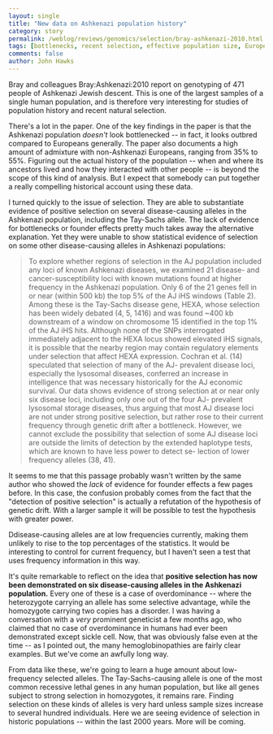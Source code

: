 ```yaml
---
layout: single 
title: "New data on Ashkenazi population history" 
category: story
permalink: /weblog/reviews/genomics/selection/bray-ashkenazi-2010.html
tags: [bottlenecks, recent selection, effective population size, Europe, population history, history] 
comments: false 
author: John Hawks 
---
```


Bray and colleagues <bib>Bray:Ashkenazi:2010</bib> report on genotyping of 471 people of Ashkenazi Jewish descent. This is one of the largest samples of a single human population, and is therefore very interesting for studies of population history and recent natural selection. 

There's a lot in the paper. One of the key findings in the paper is that the Ashkenazi population <i>doesn't</i> look bottlenecked -- in fact, it looks outbred compared to Europeans generally. The paper also documents a high amount of admixture with non-Ashkenazi Europeans, ranging from 35% to 55%. Figuring out the actual history of the population -- when and where its ancestors lived and how they interacted with other people -- is beyond the scope of this kind of analysis. But I expect that somebody can put together a really compelling historical account using these data. 

I turned quickly to the issue of selection. They are able to substantiate evidence of positive selection on several disease-causing alleles in the Ashkenazi population, including the Tay-Sachs allele. The lack of evidence for bottlenecks or founder effects pretty much takes away the alternative explanation. Yet they were unable to show statistical evidence of selection on some other disease-causing alleles in Ashkenazi populations: 

<blockquote>To explore whether regions of selection in the AJ population included any loci of known Ashkenazi diseases, we examined 21 disease- and cancer-susceptibility loci with known mutations found at higher frequency in the Ashkenazi population. Only 6 of the 21 genes fell in or near (within 500 kb) the top 5% of the AJ iHS windows (Table 2). Among these is the Tay-Sachs disease gene, HEXA, whose selection has been widely debated (4, 5, 1416) and was found ~400 kb downstream of a window on chromosome 15 identified in the top 1% of the AJ iHS hits. Although none of the SNPs interrogated immediately adjacent to the HEXA locus showed elevated iHS signals, it is possible that the nearby region may contain regulatory elements under selection that affect HEXA expression. Cochran et al. (14) speculated that selection of many of the AJ- prevalent disease loci, especially the lysosomal diseases, conferred an increase in intelligence that was necessary historically for the AJ economic survival. Our data shows evidence of strong selection at or near only six disease loci, including only one out of the four AJ- prevalent lysosomal storage diseases, thus arguing that most AJ disease loci are not under strong positive selection, but rather rose to their current frequency through genetic drift after a bottleneck. However, we cannot exclude the possibility that selection of some AJ disease loci are outside the limits of detection by the extended haplotype tests, which are known to have less power to detect se- lection of lower frequency alleles (38, 41).</blockquote>

It seems to me that this passage probably wasn't written by the same author who showed the <i>lack</i> of evidence for founder effects a few pages before. In this case, the confusion probably comes from the fact that the "detection of positive selection" is actually a refutation of the hypothesis of genetic drift. With a larger sample it will be possible to test the hypothesis with greater power. 


Ddisease-causing alleles are at low frequencies currently, making them unlikely to rise to the top percentages of the statistics. It would be interesting to control for current frequency, but I haven't seen a test that uses frequency information in this way.

It's quite remarkable to reflect on the idea that <b>positive selection has now been demonstrated on six disease-causing alleles in the Ashkenazi population.</b> Every one of these is a case of overdominance -- where the heterozygote carrying an allele has some selective advantage, while the homozygote carrying two copies has a disorder. I was having a conversation with a <i>very</i> prominent geneticist a few months ago, who claimed that no case of overdominance in humans had ever been demonstrated except sickle cell. Now, that was obviously false even at the time -- as I pointed out, the many hemoglobinopathies are fairly clear examples. But we've come an awfully long way. 

From data like these, we're going to learn a huge amount about low-frequency selected alleles. The Tay-Sachs-causing allele is one of the most common recessive lethal genes in any human population, but like all genes subject to strong selection in homozygotes, it remains rare. Finding selection on these kinds of alleles is very hard unless sample sizes increase to several hundred individuals. Here we are seeing evidence of selection in historic populations -- within the last 2000 years. More will be coming. 



